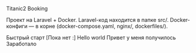 Titanic2 Booking

Проект на Laravel + Docker.
Laravel-код находится в папке src/.
Docker-конфиги — в корне (docker-compose.yaml, nginx/, dockerfiles/).

Быстрый старт
[Пока нет :\]
Hello world
Привет у меня получилось
Заработало 